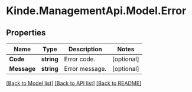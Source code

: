 # Kinde.ManagementApi.Model.Error

## Properties

Name | Type | Description | Notes
------------ | ------------- | ------------- | -------------
**Code** | **string** | Error code. | [optional] 
**Message** | **string** | Error message. | [optional] 

[[Back to Model list]](../README.md#documentation-for-models) [[Back to API list]](../README.md#documentation-for-api-endpoints) [[Back to README]](../README.md)


